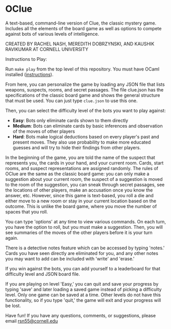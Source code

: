 # OClue
A text-based, command-line version of Clue, the classic mystery game. Includes all the elements of the board game as well as options to compete against bots of various levels of intelligence.

CREATED BY RACHEL NASH, MEREDITH DOBRZYNSKI, AND KAUSHIK RAVIKUMAR AT CORNELL UNIVERSITY

Instructions to Play:

Run `make play` from the top level of this repository. You must have OCaml installed ([instructions](https://ocaml.org/docs/installing-ocaml)).

From here, you can personalize the game by loading any JSON file that lists weapons, suspects, rooms, and secret passages. The file clue.json has the specifications of the classic board game and shows the general structure that must be used. You can just type `clue.json` to use this one.

Then, you can select the difficulty level of the bots you want to play against: 
- **Easy**: Bots only eliminate cards shown to them directly
- **Medium**: Bots can eliminate cards by basic inferences and observation of the moves of other players
- **Hard**: Bots make logical deductions based on every player's past and present moves. They also use probability to make more educated guesses and will try to hide their findings from other players.

In the beginning of the game, you are told the name of the suspect that represents you, the cards in your hand, and your current room. Cards, start rooms, and suspect representations are assigned randomly. The rules of OClue are the same as the classic board game: you can only make a suggestion about your current room, the suspect of a suggestion is moved to the room of the suggestion, you can sneak through secret passages, see the locations of other players, make an accusation once you know the answer, etc. 
However, since this game is text-based, you roll a die and either move to a new room or stay in your current location based on the outcome. This is unlike the board game, where you move the number of spaces that you roll.

You can type 'options' at any time to view various commands. On each turn, you have the option to roll, but you must make a suggestion. Then, you will see summaries of the moves of the other players before it is your turn again.

There is a detective notes feature which can be accessed by typing 'notes.' Cards you have seen directly are eliminated for you, and any other notes you may want to add can be included with 'write' and 'erase.'

If you win against the bots, you can add yourself to a leaderboard for that difficulty level and JSON board file.

If you are playing on level 'Easy,' you can quit and save your progress by typing 'save' and later loading a saved game instead of picking a difficulty level. Only one game can be saved at a time. Other levels do not have this functionality, so if you type 'quit,' the game will exit and your progress will be lost.

Have fun! If you have any questions, comments, or suggestions, please email rsn55@cornell.edu
